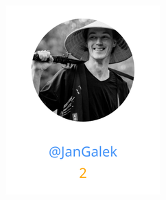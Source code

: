 
<div>
<span>
  <a href="https://github.com/JanGalek"><img src="https://raw.githubusercontent.com/gouef/database/refs/heads/contributors-svg/.github/contributors/JanGalek.svg" alt="JanGalek" /></a>
</span>
</div>

